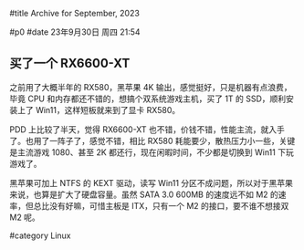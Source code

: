 #title Archive for September, 2023

#p0
#date 23年9月30日 周四 21:54

## 买了一个 RX6600-XT

之前用了大概半年的 RX580，黑苹果 4K 输出，感觉挺好，只是机器有点浪费，毕竟 CPU 和内存都还不错的，想搞个双系统游戏主机，买了 1T 的 SSD，顺利安装上了 Win11，这样短板就来到了显卡 RX580。

PDD 上比较了半天，觉得 RX6600-XT 也不错，价钱不错，性能主流，就入手了。也用了一阵子了，感觉不错，相比 RX580 耗能要少，散热压力小一些，关键是主流游戏 1080、甚至 2K 都还行，现在闲暇时间，不少都是切换到 Win11 下玩游戏了。

黑苹果可加上 NTFS 的 KEXT 驱动，读写 Win11 分区不成问题，所以对于黑苹果来说，也算是扩大了硬盘容量。虽然 SATA 3.0 600MB 的速度远不如 M2 的速率，但总比没有好嘛，可惜主板是 ITX，只有一个 M2 的接口，要不谁不想接双 M2 呢。

#category Linux